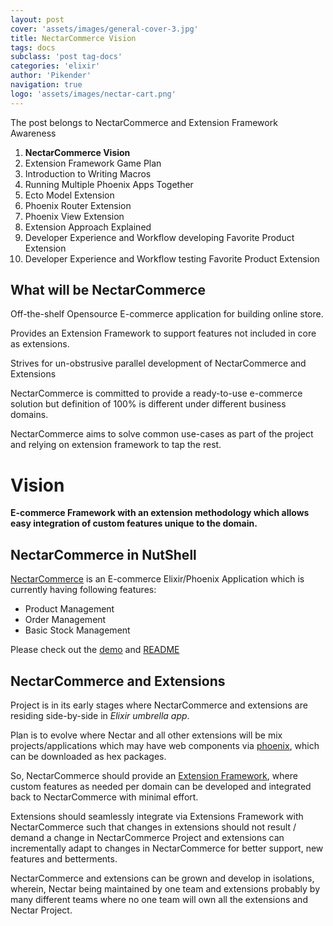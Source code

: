 ```yaml
---
layout: post
cover: 'assets/images/general-cover-3.jpg'
title: NectarCommerce Vision
tags: docs
subclass: 'post tag-docs'
categories: 'elixir'
author: 'Pikender'
navigation: true
logo: 'assets/images/nectar-cart.png'
---
```


>
The post belongs to NectarCommerce and Extension Framework Awareness
>
1. **NectarCommerce Vision**
1. Extension Framework Game Plan
1. Introduction to Writing Macros
1. Running Multiple Phoenix Apps Together
1. Ecto Model Extension
1. Phoenix Router Extension
1. Phoenix View Extension
1. Extension Approach Explained
1. Developer Experience and Workflow developing Favorite Product Extension
1. Developer Experience and Workflow testing Favorite Product Extension


## What will be NectarCommerce

>
Off-the-shelf Opensource E-commerce application for building online store.
>
Provides an Extension Framework to support features not included in core as extensions.
>
Strives for un-obstrusive parallel development of NectarCommerce and Extensions

NectarCommerce is committed to provide a ready-to-use e-commerce solution but definition of 100% is different under different business domains.

NectarCommerce aims to solve common use-cases as part of the project and relying on extension framework to tap the rest.

Vision
======

**E-commerce Framework with an extension methodology which allows easy integration of custom features unique to the domain.**

## NectarCommerce in NutShell

[NectarCommerce](https://github.com/vinsol/nectarcommerce) is an E-commerce Elixir/Phoenix Application which is currently having following features:

- Product Management
- Order Management
- Basic Stock Management

Please check out the [demo](https://github.com/vinsol/nectarcommerce#demo) and [README](https://github.com/vinsol/nectarcommerce/blob/master/README.md)

## NectarCommerce and Extensions

Project is in its early stages where NectarCommerce and extensions are residing side-by-side in _Elixir umbrella app_.

Plan is to evolve where Nectar and all other extensions will be mix projects/applications which may have web components via [phoenix](http://www.phoenixframework.org/), which can be downloaded as hex packages.

So, NectarCommerce should provide an [Extension Framework](https://github.com/vinsol/nectarcommerce/pull/47), where custom features as needed per domain can be developed and integrated back to NectarCommerce with minimal effort.

Extensions should seamlessly integrate via Extensions Framework with NectarCommerce such that changes in extensions should not result / demand a change in NectarCommerce Project
and extensions can incrementally adapt to changes in NectarCommerce for better support, new features and betterments.

NectarCommerce and extensions can be grown and develop in isolations, wherein, Nectar being maintained by one team and extensions probably by many different teams where no one team will own all the extensions and Nectar Project.
